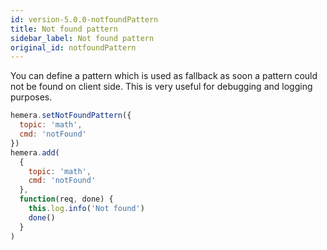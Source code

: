 ```yaml
---
id: version-5.0.0-notfoundPattern
title: Not found pattern
sidebar_label: Not found pattern
original_id: notfoundPattern
---
```


You can define a pattern which is used as fallback as soon a pattern could not be found on client side. This is very useful for debugging and logging purposes.

```js
hemera.setNotFoundPattern({
  topic: 'math',
  cmd: 'notFound'
})
hemera.add(
  {
    topic: 'math',
    cmd: 'notFound'
  },
  function(req, done) {
    this.log.info('Not found')
    done()
  }
)
```
